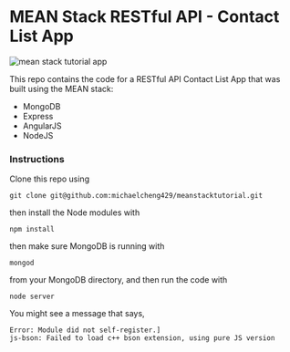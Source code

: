 # MEAN Stack RESTful API  - Contact List App

<img src="http://i288.photobucket.com/albums/ll175/michaelcheng429/meanstacktutorial_zpsu72ixs47.png" alt="mean stack tutorial app">

This repo contains the code for a RESTful API Contact List App that was built using the MEAN stack:

<ul>
<li>MongoDB</li>
<li>Express</li>
<li>AngularJS</li>
<li>NodeJS</li>
</ul>


<h3>Instructions</h3>

Clone this repo using 

    git clone git@github.com:michaelcheng429/meanstacktutorial.git

then install the Node modules with

    npm install

then make sure MongoDB is running with

    mongod

from your MongoDB directory, and then run the code with 

    node server

You might see a message that says, 

    Error: Module did not self-register.]
    js-bson: Failed to load c++ bson extension, using pure JS version
    

